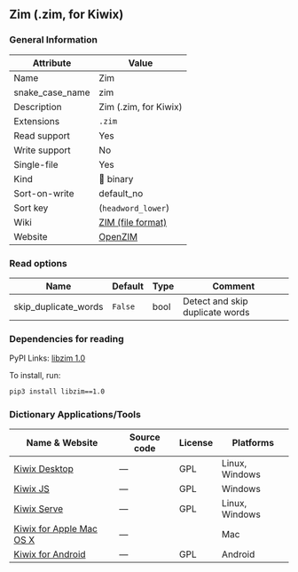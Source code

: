 ## Zim (.zim, for Kiwix)

### General Information

| Attribute       | Value                                                                  |
| --------------- | ---------------------------------------------------------------------- |
| Name            | Zim                                                                    |
| snake_case_name | zim                                                                    |
| Description     | Zim (.zim, for Kiwix)                                                  |
| Extensions      | `.zim`                                                                 |
| Read support    | Yes                                                                    |
| Write support   | No                                                                     |
| Single-file     | Yes                                                                    |
| Kind            | 🔢 binary                                                               |
| Sort-on-write   | default_no                                                             |
| Sort key        | (`headword_lower`)                                                     |
| Wiki            | [ZIM (file format)](<https://en.wikipedia.org/wiki/ZIM_(file_format)>) |
| Website         | [OpenZIM](https://wiki.openzim.org/wiki/OpenZIM)                       |

### Read options

| Name                 | Default | Type | Comment                         |
| -------------------- | ------- | ---- | ------------------------------- |
| skip_duplicate_words | `False` | bool | Detect and skip duplicate words |

### Dependencies for reading

PyPI Links: [libzim 1.0](https://pypi.org/project/libzim/1.0)

To install, run:

```sh
pip3 install libzim==1.0
```


### Dictionary Applications/Tools

| Name & Website                                              | Source code | License | Platforms      |
| ----------------------------------------------------------- | ----------- | ------- | -------------- |
| [Kiwix Desktop](https://github.com/kiwix/kiwix-desktop)     | ―           | GPL     | Linux, Windows |
| [Kiwix JS](https://github.com/kiwix/kiwix-js)               | ―           | GPL     | Windows        |
| [Kiwix Serve](https://github.com/kiwix/kiwix-tools)         | ―           | GPL     | Linux, Windows |
| [Kiwix for Apple Mac OS X](macos.kiwix.org)                 | ―           |         | Mac            |
| [Kiwix for Android](https://github.com/kiwix/kiwix-android) | ―           | GPL     | Android        |
